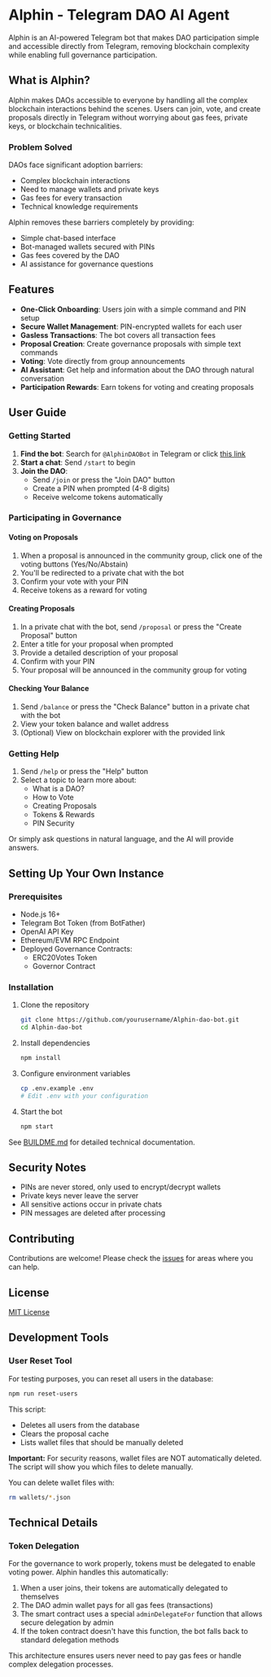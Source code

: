 # Alphin - Telegram DAO AI Agent

Alphin is an AI-powered Telegram bot that makes DAO participation simple and accessible directly from Telegram, removing blockchain complexity while enabling full governance participation.

## What is Alphin?

Alphin makes DAOs accessible to everyone by handling all the complex blockchain interactions behind the scenes. Users can join, vote, and create proposals directly in Telegram without worrying about gas fees, private keys, or blockchain technicalities.

### Problem Solved

DAOs face significant adoption barriers:
- Complex blockchain interactions
- Need to manage wallets and private keys
- Gas fees for every transaction
- Technical knowledge requirements

Alphin removes these barriers completely by providing:
- Simple chat-based interface
- Bot-managed wallets secured with PINs
- Gas fees covered by the DAO
- AI assistance for governance questions

## Features

- **One-Click Onboarding**: Users join with a simple command and PIN setup
- **Secure Wallet Management**: PIN-encrypted wallets for each user
- **Gasless Transactions**: The bot covers all transaction fees
- **Proposal Creation**: Create governance proposals with simple text commands
- **Voting**: Vote directly from group announcements
- **AI Assistant**: Get help and information about the DAO through natural conversation
- **Participation Rewards**: Earn tokens for voting and creating proposals

## User Guide

### Getting Started

1. **Find the bot**: Search for `@AlphinDAOBot` in Telegram or click [this link](https://t.me/AlphinDAOBot)
2. **Start a chat**: Send `/start` to begin
3. **Join the DAO**: 
   - Send `/join` or press the "Join DAO" button
   - Create a PIN when prompted (4-8 digits)
   - Receive welcome tokens automatically

### Participating in Governance

#### Voting on Proposals
1. When a proposal is announced in the community group, click one of the voting buttons (Yes/No/Abstain)
2. You'll be redirected to a private chat with the bot
3. Confirm your vote with your PIN
4. Receive tokens as a reward for voting

#### Creating Proposals
1. In a private chat with the bot, send `/proposal` or press the "Create Proposal" button
2. Enter a title for your proposal when prompted
3. Provide a detailed description of your proposal
4. Confirm with your PIN
5. Your proposal will be announced in the community group for voting

#### Checking Your Balance
1. Send `/balance` or press the "Check Balance" button in a private chat with the bot
2. View your token balance and wallet address
3. (Optional) View on blockchain explorer with the provided link

### Getting Help

1. Send `/help` or press the "Help" button
2. Select a topic to learn more about:
   - What is a DAO?
   - How to Vote
   - Creating Proposals
   - Tokens & Rewards
   - PIN Security

Or simply ask questions in natural language, and the AI will provide answers.

## Setting Up Your Own Instance

### Prerequisites

- Node.js 16+
- Telegram Bot Token (from BotFather)
- OpenAI API Key
- Ethereum/EVM RPC Endpoint
- Deployed Governance Contracts:
  - ERC20Votes Token
  - Governor Contract

### Installation

1. Clone the repository
   ```bash
   git clone https://github.com/yourusername/Alphin-dao-bot.git
   cd Alphin-dao-bot
   ```

2. Install dependencies
   ```bash
   npm install
   ```

3. Configure environment variables
   ```bash
   cp .env.example .env
   # Edit .env with your configuration
   ```

4. Start the bot
   ```bash
   npm start
   ```

See [BUILDME.md](BUILDME.md) for detailed technical documentation.

## Security Notes

- PINs are never stored, only used to encrypt/decrypt wallets
- Private keys never leave the server
- All sensitive actions occur in private chats
- PIN messages are deleted after processing

## Contributing

Contributions are welcome! Please check the [issues](https://github.com/yourusername/Alphin-dao-bot/issues) for areas where you can help.

## License

[MIT License](LICENSE)

## Development Tools

### User Reset Tool

For testing purposes, you can reset all users in the database:

```bash
npm run reset-users
```

This script:
- Deletes all users from the database
- Clears the proposal cache
- Lists wallet files that should be manually deleted

**Important:** For security reasons, wallet files are NOT automatically deleted. The script will show you which files to delete manually.

You can delete wallet files with:
```bash
rm wallets/*.json
```

## Technical Details

### Token Delegation

For the governance to work properly, tokens must be delegated to enable voting power. Alphin handles this automatically:

1. When a user joins, their tokens are automatically delegated to themselves
2. The DAO admin wallet pays for all gas fees (transactions)
3. The smart contract uses a special `adminDelegateFor` function that allows secure delegation by admin
4. If the token contract doesn't have this function, the bot falls back to standard delegation methods

This architecture ensures users never need to pay gas fees or handle complex delegation processes.
